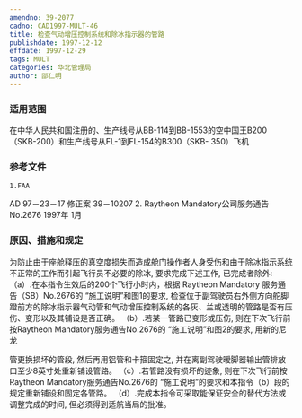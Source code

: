 ```yaml
---
amendno: 39-2077
cadno: CAD1997-MULT-46
title: 检查气动增压控制系统和除冰指示器的管路
publishdate: 1997-12-12
effdate: 1997-12-29
tags: MULT
categories: 华北管理局
author: 邵仁明
---
```


### 适用范围 
在中华人民共和国注册的、生产线号从BB-114到BB-1553的空中国王B200（SKB-200）和生产线号从FL-1到FL-154的B300（SKB- 350）飞机

### 参考文件
    1.FAA 
AD 97－23－17 修正案 39－10207
    2. Raytheon Mandatory公司服务通告 No.2676  1997年 1月


### 原因、措施和规定 
为防止由于座舱释压的真空度损失而造成舱门操作者人身受伤和由于除冰指示系统不正常的工作而引起飞行员不必要的除冰, 要求完成下述工作, 已完成者除外: 
    （a）.在本指令生效后的200个飞行小时内，根据 Raytheon Mandatory 服务通告（SB）No.2676的 “施工说明”和图1的要求, 检查位于副驾驶员右外侧方向舵脚蹬前方的除冰指示器气动管和气动增压控制系统的各灰、兰或透明的管路是否有压伤、变形以及其铺设是否正确。 
    （b）.若某一管路已变形或压伤, 则在下次飞行前按Raytheon Mandatory服务通告No.2676的 “施工说明”和图2的要求, 用新的尼龙

  
管更换损坏的管段, 然后再用铝管和卡箍固定之, 并在离副驾驶暧脚器输出管排放口至少8英寸处重新铺设管路。 
    （c）.若管路没有损坏的迹象, 则在下次飞行前按Raytheon Mandatory服务通告No.2676的 “施工说明”的要求和本指令（b）段的规定重新铺设和固定各管路。
    （d）.完成本指令可采取能保证安全的替代方法或调整完成的时间, 但必须得到适航当局的批准。

